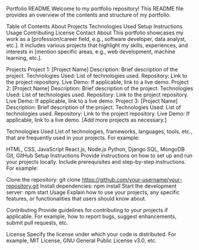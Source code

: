 Portfolio README
Welcome to my portfolio repository! This README file provides an overview of the contents and structure of my portfolio.

Table of Contents
About
Projects
Technologies Used
Setup Instructions
Usage
Contributing
License
Contact
About
This portfolio showcases my work as a [profession/career field, e.g., software developer, data analyst, etc.]. It includes various projects that highlight my skills, experiences, and interests in [mention specific areas, e.g., web development, machine learning, etc.].

Projects
Project 1: [Project Name]
Description: Brief description of the project.
Technologies Used: List of technologies used.
Repository: Link to the project repository.
Live Demo: If applicable, link to a live demo.
Project 2: [Project Name]
Description: Brief description of the project.
Technologies Used: List of technologies used.
Repository: Link to the project repository.
Live Demo: If applicable, link to a live demo.
Project 3: [Project Name]
Description: Brief description of the project.
Technologies Used: List of technologies used.
Repository: Link to the project repository.
Live Demo: If applicable, link to a live demo.
[Add more projects as necessary.]

Technologies Used
List of technologies, frameworks, languages, tools, etc., that are frequently used in your projects. For example:

HTML, CSS, JavaScript
React.js, Node.js
Python, Django
SQL, MongoDB
Git, GitHub
Setup Instructions
Provide instructions on how to set up and run your projects locally. Include prerequisites and step-by-step instructions. For example:

Clone the repository: git clone https://github.com/your-username/your-repository.git
Install dependencies: npm install
Start the development server: npm start
Usage
Explain how to use your projects, any specific features, or functionalities that users should know about.

Contributing
Provide guidelines for contributing to your projects if applicable. For example, how to report bugs, suggest enhancements, submit pull requests, etc.

License
Specify the license under which your code is distributed. For example, MIT License, GNU General Public License v3.0, etc.
